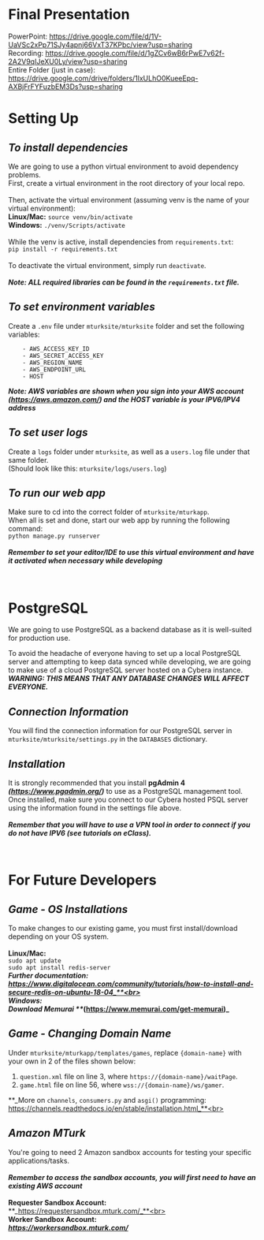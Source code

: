 # Final Presentation
PowerPoint: https://drive.google.com/file/d/1V-UaVSc2xPp71SJy4apnj66VxT37KPbc/view?usp=sharing <br>
Recording: https://drive.google.com/file/d/1gZCv6wB6rPwE7v62f-2A2V9qIJeXU0Ly/view?usp=sharing <br>
Entire Folder (just in case): https://drive.google.com/drive/folders/1lxULhO0KueeEpq-AXBjFrFYFuzbEM3Ds?usp=sharing

# Setting Up

## _To install dependencies_
We are going to use a python virtual environment to avoid dependency problems.<br>
First, create a virtual environment in the root directory of your local repo.<br><br>
Then, activate the virtual environment (assuming venv is the name of your virtual environment):<br>
**Linux/Mac:** `source venv/bin/activate`<br>
**Windows:** `./venv/Scripts/activate`<br><br>
While the venv is active, install dependencies from `requirements.txt`:<br>
`pip install -r requirements.txt`<br><br>
To deactivate the virtual environment, simply run `deactivate`.<br><br>
**_Note: ALL required libraries can be found in the `requirements.txt` file._**

## _To set environment variables_
Create a `.env` file under `mturksite/mturksite` folder and set the following variables:

        - AWS_ACCESS_KEY_ID
        - AWS_SECRET_ACCESS_KEY
        - AWS_REGION_NAME
        - AWS_ENDPOINT_URL
        - HOST
**_Note: AWS variables are shown when you sign into your AWS account (https://aws.amazon.com/) and the HOST variable is your IPV6/IPV4 address_**

## _To set user logs_
Create a `logs` folder under `mturksite`, as well as a `users.log` file under that same folder.<br>
(Should look like this: `mturksite/logs/users.log`)

## _To run our web app_
Make sure to cd into the correct folder of `mturksite/mturkapp`.<br>
When all is set and done, start our web app by running the following command:<br>
`python manage.py runserver`<br><br>
**_Remember to set your editor/IDE to use this virtual environment and have it activated when necessary while developing_**

<br>

# PostgreSQL

We are going to use PostgreSQL as a backend database as it is well-suited for production use.<br>

To avoid the headache of everyone having to set up a local PostgreSQL server and attempting to keep data synced while developing, we are going to make use of a cloud PostgreSQL server hosted on a Cybera instance. **_WARNING: THIS MEANS THAT ANY DATABASE CHANGES WILL AFFECT EVERYONE._**<br>

## _Connection Information_
You will find the connection information for our PostgreSQL server in `mturksite/mturksite/settings.py` in the `DATABASES` dictionary.

## _Installation_
It is strongly recommended that you install **pgAdmin 4** **_(https://www.pgadmin.org/)_** to use as a PostgreSQL management tool. Once installed, make sure you connect to our Cybera hosted PSQL server using the information found in the settings file above.<br><br>
**_Remember that you will have to use a VPN tool in order to connect if you do not have IPV6 (see tutorials on eClass)._**

<br>

# For Future Developers

## _Game - OS Installations_

To make changes to our existing game, you must first install/download depending on your OS system.<br><br>
**Linux/Mac:**<br>
`sudo apt update`<br>
`sudo apt install redis-server`<br>
**_Further documentation: https://www.digitalocean.com/community/tutorials/how-to-install-and-secure-redis-on-ubuntu-18-04_**<br><br>
**Windows:**<br>
Download Memurai **_(https://www.memurai.com/get-memurai)_**

## _Game - Changing Domain Name_
Under `mturksite/mturkapp/templates/games`, replace `{domain-name}` with your own in 2 of the files shown below:<br>

1. `question.xml` file on line 3, where `https://{domain-name}/waitPage`.<br>
2. `game.html` file on line 56, where `wss://{domain-name}/ws/gamer`.<br>

**_More on `channels`, `consumers.py` and `asgi()` programming: https://channels.readthedocs.io/en/stable/installation.html_**<br><br>

## _Amazon MTurk_
You're going to need 2 Amazon sandbox accounts for testing your specific applications/tasks.<br><br>
**_Remember to access the sandbox accounts, you will first need to have an existing AWS account_**<br><br>
**Requester Sandbox Account:**<br>
**_https://requestersandbox.mturk.com/_**<br><br>
**Worker Sandbox Account:**<br>
**_https://workersandbox.mturk.com/_**
